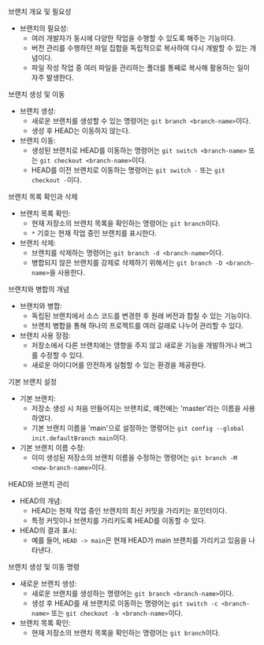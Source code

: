 브랜치 개요 및 필요성
- 브랜치의 필요성: 
  - 여러 개발자가 동시에 다양한 작업을 수행할 수 있도록 해주는 기능이다.
  - 버전 관리를 수행하던 파일 집합을 독립적으로 복사하여 다시 개발할 수 있는 개념이다.
  - 파일 작성 작업 중 여러 파일을 관리하는 폴더를 통째로 복사해 활용하는 일이 자주 발생한다.

브랜치 생성 및 이동
- 브랜치 생성:
  - 새로운 브랜치를 생성할 수 있는 명령어는 `git branch <branch-name>`이다.
  - 생성 후 HEAD는 이동하지 않는다.
- 브랜치 이동:
  - 생성된 브랜치로 HEAD를 이동하는 명령어는 `git switch <branch-name>` 또는 `git checkout <branch-name>`이다.
  - HEAD를 이전 브랜치로 이동하는 명령어는 `git switch -` 또는 `git checkout -`이다.

브랜치 목록 확인과 삭제
- 브랜치 목록 확인:
  - 현재 저장소의 브랜치 목록을 확인하는 명령어는 `git branch`이다.
  - `*` 기호는 현재 작업 중인 브랜치를 표시한다.
- 브랜치 삭제:
  - 브랜치를 삭제하는 명령어는 `git branch -d <branch-name>`이다.
  - 병합되지 않은 브랜치를 강제로 삭제하기 위해서는 `git branch -D <branch-name>`을 사용한다.

브랜치와 병합의 개념
- 브랜치와 병합:
  - 독립된 브랜치에서 소스 코드를 변경한 후 원래 버전과 합칠 수 있는 기능이다.
  - 브랜치 병합을 통해 하나의 프로젝트를 여러 갈래로 나누어 관리할 수 있다.
- 브랜치 사용 장점:
  - 저장소에서 다른 브랜치에는 영향을 주지 않고 새로운 기능을 개발하거나 버그를 수정할 수 있다.
  - 새로운 아이디어를 안전하게 실험할 수 있는 환경을 제공한다.

기본 브랜치 설정
- 기본 브랜치:
  - 저장소 생성 시 처음 만들어지는 브랜치로, 예전에는 'master'라는 이름을 사용하였다.
  - 기본 브랜치 이름을 'main'으로 설정하는 명령어는 `git config --global init.defaultBranch main`이다.
- 기본 브랜치 이름 수정:
  - 이미 생성된 저장소의 브랜치 이름을 수정하는 명령어는 `git branch -M <new-branch-name>`이다.

HEAD와 브랜치 관리
- HEAD의 개념:
  - HEAD는 현재 작업 중인 브랜치의 최신 커밋을 가리키는 포인터이다.
  - 특정 커밋이나 브랜치를 가리키도록 HEAD를 이동할 수 있다.
- HEAD의 결과 표시:
  - 예를 들어, `HEAD -> main`은 현재 HEAD가 main 브랜치를 가리키고 있음을 나타낸다.

브랜치 생성 및 이동 명령
- 새로운 브랜치 생성:
  - 새로운 브랜치를 생성하는 명령어는 `git branch <branch-name>`이다.
  - 생성 후 HEAD를 새 브랜치로 이동하는 명령어는 `git switch -c <branch-name>` 또는 `git checkout -b <branch-name>`이다.
- 브랜치 목록 확인:
  - 현재 저장소의 브랜치 목록을 확인하는 명령어는 `git branch`이다.

